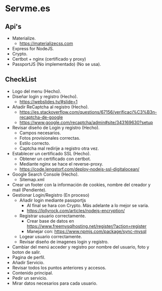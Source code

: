 # Servme.es
## Api's
- Materialize.
  - https://materializecss.com
- Express for NodeJS.
- Crypto.
- Certbot + nginx (certificado y proxy)
- PassportJS (No implementado) (No se usa).
## CheckList
- Logo del menu (Hecho).
- Diseñar login y registro (Hecho).
  - https://webslides.tv/#slide=1
- Añadir ReCaptcha al registro (Hecho).
  - https://es.stackoverflow.com/questions/67156/verificaci%C3%B3n-recaptcha-de-google
  - https://www.google.com/recaptcha/admin#site/343169630?setup
- Revisar diseño de Login y registro (Hecho).
  - Campos necesarios.
  - Fotos provisionales correctas.
  - Estilo correcto.
  - Captcha mal redirije a registro otra vez.
- Establecer un certificado SSL (Hecho).
  - Obtener un certificado con certbot.
  - Mediante nginx se hace el reverse-proxy.
  - https://code.lengstorf.com/deploy-nodejs-ssl-digitalocean/
- Google Search Console (Hecho).
  - Sitemap.xml
- Crear un footer con la información de cookies, nombre del creador y mail (Pendiente).
- Gestionar Login/Registro (En proceso)
  - Añadir login mediante passportjs
    - Al final se hara con Crypto. Más adelante a lo mejor se varia.
    - https://lollyrock.com/articles/nodejs-encryption/
  - Registrar usuario correctamente.
    - Crear base de datos en https://www.freemysqlhosting.net/register/?action=register
    - Manejar con: https://www.npmjs.com/package/sync-mysql
  - Logear usuario correctamente.
  - Revisar diseño de imagenes login y registro.
- Cambiar del menú acceder y registro por nombre del usuario, foto y boton de salir.
- Pagina de perfil.
- Añadir Servicio.
- Revisar todos los puntos anteriores y accesos.
- Contenido principal.
- Pedir un servicio.
- Mirar datos necesarios para cada usuario.
